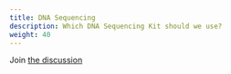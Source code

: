 ```yaml
---
title: DNA Sequencing
description: Which DNA Sequencing Kit should we use?
weight: 40
---
```


Join [the discussion](https://forum.amybo.org/t/dna-sequencing-barcoding/51)

<br>